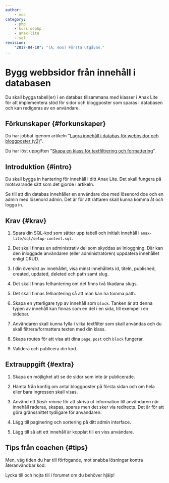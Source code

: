 ```yaml
---
author:
    - mos
category:
    - php
    - kurs oophp
    - anax-lite
    - sql
revision:
    "2017-04-18": "(A, mos) Första utgåvan."
...
```

Bygg webbsidor från innehåll i databasen
==================================

Du skall bygga tabell(er) i en databas tillsammans med klasser i Anax Lite för att implementera stöd för sidor och bloggposter som sparas i databasen och kan redigeras av en användare.

<!--more-->



Förkunskaper {#forkunskaper}
-----------------------

Du har jobbat igenom artikeln "[Lagra innehåll i databas för webbsidor och bloggposter (v2)](kunskap/kom-igang-med-php-pdo-och-mysql-v2)".

Du har löst uppgiften "[Skapa en klass för textfiltrering och formattering](uppgift/skapa-en-klass-for-textfiltrering-och-formattering)".



Introduktion {#intro}
-----------------------

Du skall bygga in hantering för innehåll i ditt Anax Lite. Det skall fungera på motsvarande sätt som det gjorde i artikeln.

Se till att din databas innehåller en användare doe med lösenord doe och en admin med lösenord admin. Det är för att rättaren skall kunna komma åt och logga in.



Krav {#krav}
-----------------------

1. Spara din SQL-kod som sätter upp tabell och initialt innehåll i `anax-lite/sql/setup-content.sql`.

1. Det skall finnas en administrativ del som skyddas av inloggning. Där kan den inloggade användaren (eller administratören) uppdatera innehållet enligt CRUD.

1. I din översikt av innehållet, visa minst innehållets id, titeln, published, created, updated, deleted och path samt slug.

1. Det skall finnas felhantering om det finns två likadana slugs.

1. Det skall finnas felhantering så att man kan ha tomma path.

1. Skapa en ytterligare typ av innehåll som `block`. Tanken är att denna typen av innehåll kan finnas som en del i en sida, till exempel i en sidebar.

1. Användaren skall kunna fylla i vilka textfilter som skall användas och du skall filtrera/formattera texten med din klass.

1. Skapa routes för att visa att dina `page`, `post` och `block` fungerar.

1. Validera och publicera din kod.



Extrauppgift {#extra}
-----------------------

1. Skapa en möjlighet att se de sidor som inte är publicerade.

1. Hämta från konfig om antal bloggposter på första sidan och om hela eller bara ingressen skall visas.

1. Använd ett _flash-minne_ för att skriva ut information till användaren när innehåll raderas, skapas, sparas men det sker via redirects. Det är för att göra gränssnittet tydligare för användaren.

1. Lägg till paginering och sortering på ditt admin interface.

1. Lägg till så att ett innehåll är kopplat till en viss användare.



Tips från coachen {#tips}
-----------------------


Men, väg tiden du har till förfogande, mot snabba lösningar kontra återanvändbar kod.

Lycka till och hojta till i forumet om du behöver hjälp!
